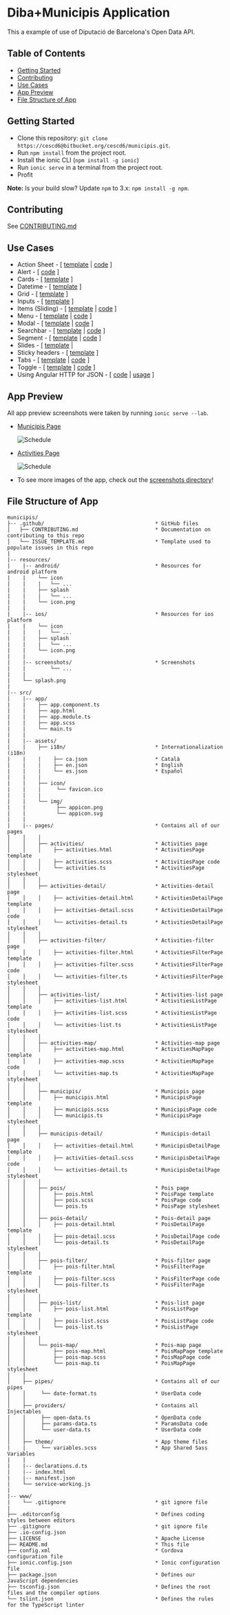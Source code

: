 # Diba+Municipis Application

This a example of use of Diputació de Barcelona's Open Data API.

## Table of Contents
 - [Getting Started](#getting-started)
 - [Contributing](#contributing)
 - [Use Cases](#use-cases)
 - [App Preview](#app-preview)
 - [File Structure of App](#file-structure-of-app)


## Getting Started

* Clone this repository: `git clone https://cescd6@bitbucket.org/cescd6/municipis.git`.
* Run `npm install` from the project root.
* Install the ionic CLI (`npm install -g ionic`)
* Run `ionic serve` in a terminal from the project root.
* Profit

**Note:** Is your build slow? Update `npm` to 3.x: `npm install -g npm`.


## Contributing
See [CONTRIBUTING.md](https://github.com/driftyco/ionic-conference-app/blob/master/.github/CONTRIBUTING.md)


## Use Cases

* Action Sheet - [ [template](https://github.com/driftyco/ionic-conference-app/blob/master/src/pages/speaker-list/speaker-list.html) | [code](https://github.com/driftyco/ionic-conference-app/blob/master/src/pages/speaker-list/speaker-list.ts) ]
* Alert - [ [code](https://github.com/driftyco/ionic-conference-app/blob/master/src/pages/schedule/schedule.ts) ]
* Cards - [ [template](https://github.com/driftyco/ionic-conference-app/blob/master/src/pages/speaker-list/speaker-list.html) ]
* Datetime - [ [template](https://github.com/driftyco/ionic-conference-app/blob/master/src/pages/about/about.html) ]
* Grid - [ [template](https://github.com/driftyco/ionic-conference-app/blob/master/src/pages/login/login.html) ]
* Inputs - [ [template](https://github.com/driftyco/ionic-conference-app/blob/master/src/pages/login/login.html) ]
* Items (Sliding) - [ [template](https://github.com/driftyco/ionic-conference-app/blob/master/src/pages/schedule/schedule.html) | [code](https://github.com/driftyco/ionic-conference-app/blob/master/src/pages/schedule/schedule.ts) ]
* Menu - [ [template](https://github.com/driftyco/ionic-conference-app/blob/master/src/app/app.template.html) |
[code](https://github.com/driftyco/ionic-conference-app/blob/master/src/app/app.component.ts) ]
* Modal - [ [template](https://github.com/driftyco/ionic-conference-app/blob/master/src/pages/schedule-filter/schedule-filter.html) | [code](https://github.com/driftyco/ionic-conference-app/blob/master/src/pages/schedule/schedule.ts) ]
* Searchbar - [ [template](https://github.com/driftyco/ionic-conference-app/blob/master/src/pages/schedule/schedule.html) | [code](https://github.com/driftyco/ionic-conference-app/blob/master/src/pages/schedule/schedule.ts) ]
* Segment - [ [template](https://github.com/driftyco/ionic-conference-app/blob/master/src/pages/schedule/schedule.html) | [code](https://github.com/driftyco/ionic-conference-app/blob/master/src/pages/schedule/schedule.ts) ]
* Slides - [ [template](https://github.com/driftyco/ionic-conference-app/blob/master/src/pages/tutorial/tutorial.html) |
* Sticky headers - [ [template](https://github.com/driftyco/ionic-conference-app/blob/master/src/pages/schedule/schedule.html) ]
* Tabs - [ [template](https://github.com/driftyco/ionic-conference-app/blob/master/src/pages/tabs/tabs.html) | [code](https://github.com/driftyco/ionic-conference-app/blob/master/src/pages/tabs/tabs.ts) ]
* Toggle - [ [template](https://github.com/driftyco/ionic-conference-app/blob/master/src/pages/schedule-filter/schedule-filter.html) ]
[code](https://github.com/driftyco/ionic-conference-app/blob/master/src/pages/tutorial/tutorial.ts) ]
* Using Angular HTTP for JSON - [ [code](https://github.com/driftyco/ionic-conference-app/blob/master/src/providers/conference-data.ts) | [usage](https://github.com/driftyco/ionic-conference-app/blob/master/src/pages/schedule/schedule.ts) ]


## App Preview

All app preview screenshots were taken by running `ionic serve --lab`.

- [Municipis Page](https://bitbucket.org/cescd6/municipis/src/c6fe6c9b33f857b06ba7fa207af6b9af593f47f1/src/pages/municipis/municipis.html?at=master&fileviewer=file-view-default)

  <img src="resources/screenshots/MunicipisPage.png" alt="Schedule">


- [Activities Page](https://bitbucket.org/cescd6/municipis/src/c6fe6c9b33f857b06ba7fa207af6b9af593f47f1/src/pages/activities-list/activities-list.html?at=master&fileviewer=file-view-default)

  <img src="resources/screenshots/ActivitiesListPage.png" alt="Schedule">


- To see more images of the app, check out the [screenshots directory](https://bitbucket.org/cescd6/municipis/src/c6fe6c9b33f857b06ba7fa207af6b9af593f47f1/resources/screenshots/?at=master)!


## File Structure of App

```
municipis/
├-- .github/                                    * GitHub files
│   ├── CONTRIBUTING.md                         * Documentation on contributing to this repo
│   └── ISSUE_TEMPLATE.md                       * Template used to populate issues in this repo
|
|-- resources/
|    |-- android/                               * Resources for android platform
|    |    └── icon
|    |    |   └── ...
|    |    ├── splash
|    |    |   └── ...
|    |    └── icon.png
|    |
|    |-- ios/                                   * Resources for ios platform
|    |    └── icon
|    |    |   └── ...
|    |    ├── splash
|    |    |   └── ...
|    |    └── icon.png
|    |
|    |-- screenshots/                           * Screenshots
|    |        └── ...
|    |
|    └── splash.png
|
|-- src/
|    |-- app/
|    |    ├── app.component.ts
|    |    ├── app.html
|    |    ├── app.module.ts
|    |    ├── app.scss
|    |    └── main.ts
|    |
|    |-- assets/
|    |    ├── i18n/                             * Internationalization (i18n)
|    |    |    ├── ca.json                      * Català
|    |    |    ├── en.json                      * English
|    |    |    └── es.json                      * Español
|    |    |
|    |    ├── icon/
|    |    |     └── favicon.ico
|    |    |
|    |    └── img/
|    |          ├── appicon.png
|    |          └── appicon.svg
|    |
|    |-- pages/                                 * Contains all of our pages
│    │    │
│    │    ├── activities/                       * Activities page
│    │    │    ├── activities.html              * ActivitiesPage template
│    │    │    ├── activities.scss              * ActivitiesPage code
│    │    │    └── activities.ts                * ActivitiesPage stylesheet
│    │    │
│    │    ├── activities-detail/                * Activities-detail page
│    │    │    ├── activities-detail.html       * ActivitiesDetailPage template
│    │    │    ├── activities-detail.scss       * ActivitiesDetailPage code
│    │    │    └── activities-detail.ts         * ActivitiesDetailPage stylesheet
│    │    │
│    │    ├── activities-filter/                * Activities-filter page
│    │    │    ├── activities-filter.html       * ActivitiesFilterPage template
│    │    │    ├── activities-filter.scss       * ActivitiesFilterPage code
│    │    │    └── activities-filter.ts         * ActivitiesFilterPage stylesheet
│    │    │
│    │    ├── activities-list/                  * Activities-list page
│    │    │    ├── activities-list.html         * ActivitiesListPage template
│    │    │    ├── activities-list.scss         * ActivitiesListPage code
│    │    │    └── activities-list.ts           * ActivitiesListPage stylesheet
│    │    │
│    │    ├── activities-map/                   * Activities-map page
│    │    │    ├── activities-map.html          * ActivitiesMapPage template
│    │    │    ├── activities-map.scss          * ActivitiesMapPage code
│    │    │    └── activities-map.ts            * ActivitiesMapPage stylesheet
│    │    │
│    │    ├── municipis/                        * Municipis page
│    │    │    ├── municipis.html               * MunicipisPage template
│    │    │    ├── municipis.scss               * MunicipisPage code
│    │    │    └── municipis.ts                 * MunicipisPage stylesheet
│    │    │
│    │    ├── municipis-detail/                 * Municipis-detail page
│    │    │    ├── activities-detail.html       * MunicipisDetailPage template
│    │    │    ├── activities-detail.scss       * MunicipisDetailPage code
│    │    │    └── activities-detail.ts         * MunicipisDetailPage stylesheet
│    │    │
│    │    ├── pois/                             * Pois page
│    │    │    ├── pois.html                    * PoisPage template
│    │    │    ├── pois.scss                    * PoisPage code
│    │    │    └── pois.ts                      * PoisPage stylesheet
│    │    │
│    │    ├── pois-detail/                      * Pois-detail page
│    │    │    ├── pois-detail.html             * PoisDetailPage template
│    │    │    ├── pois-detail.scss             * PoisDetailPage code
│    │    │    └── pois-detail.ts               * PoisDetailPage stylesheet
│    │    │
│    │    ├── pois-filter/                      * Pois-filter page
│    │    │    ├── pois-filter.html             * PoisFilterPage template
│    │    │    ├── pois-filter.scss             * PoisFilterPage code
│    │    │    └── pois-filter.ts               * PoisFilterPage stylesheet
│    │    │
│    │    ├── pois-list/                        * Pois-list page
│    │    │    ├── pois-list.html               * PoisListPage template
│    │    │    ├── pois-list.scss               * PoisListPage code
│    │    │    └── pois-list.ts                 * PoisListPage stylesheet
│    │    │
│    │    └── pois-map/                         * Pois-map page
│    │         ├── pois-map.html                * PoisMapPage template
│    │         ├── pois-map.scss                * PoisMapPage code
│    │         └── pois-map.ts                  * PoisMapPage stylesheet
│    │  
│    ├── pipes/                                 * Contains all of our pipes
│    │     └── date-format.ts                   * UserData code
│    │
│    ├── providers/                             * Contains all Injectables
│    │     ├── open-data.ts                     * OpenData code
│    │     ├── params-data.ts                   * ParamsData code
│    │     └── user-data.ts                     * UserData code
│    │
│    ├── theme/                                 * App theme files
|    |     └── variables.scss                   * App Shared Sass Variables
|    |
|    |-- declarations.d.ts                       
|    |-- index.html                              
|    |-- manifest.json                           
|    └── service-working.js                     
|
|-- www/
|    └── .gitignore                             * git ignore file
|
├── .editorconfig                               * Defines coding styles between editors
├── .gitignore                                  * git ignore file
├── .io-config.json                             
├── LICENSE                                     * Apache License
├── README.md                                   * This file
├── config.xml                                  * Cordova configuration file
├── ionic.config.json                           * Ionic configuration file
├── package.json                                * Defines our JavaScript dependencies
├── tsconfig.json                               * Defines the root files and the compiler options
└── tslint.json                                 * Defines the rules for the TypeScript linter
```
